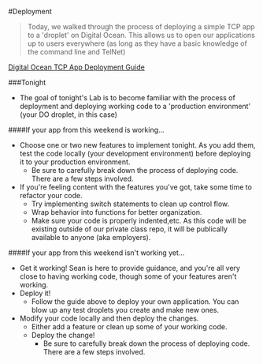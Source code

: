 #Deployment
> Today, we walked through the process of deploying a simple TCP app to a 'droplet' on Digital Ocean. This allows us to open our applications up to users everywhere (as long as they have a basic knowledge of the command line and TelNet)


<a href="https://github.com/ga-students/Knope/blob/master/guides/DO_TCP_guide.md"> Digital Ocean TCP App Deployment Guide </a>

###Tonight
- The goal of tonight's Lab is to become familiar with the process of deployment and deploying working code to a 'production environment' (your DO droplet, in this case)


####If your app from this weekend is working...
  - Choose one or two new features to implement tonight. As you add them, test the code locally (your development environment) before deploying it to your production environment.
    - Be sure to carefully break down the process of deploying code. There are a few steps involved.
  - If you're feeling content with the features you've got, take some time to refactor your code.
    - Try implementing switch statements to clean up control flow.
    - Wrap behavior into functions for better organization.
    - Make sure your code is properly indented,etc. As this code will be existing outside of our private class repo, it will be publically available to anyone (aka employers).

####If your app from this weekend isn't working yet...
  - Get it working! Sean is here to provide guidance, and you're all very close to having working code, though some of your features aren't working.
  - Deploy it!
    - Follow the guide above to deploy your own application. You can blow up any test droplets you create and make new ones.
  - Modify your code locally and then deploy the changes.
    - Either add a feature or clean up some of your working code.
    - Deploy the change!
      - Be sure to carefully break down the process of deploying code. There are a few steps involved.
